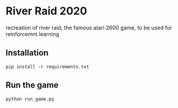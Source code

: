 # River Raid 2020
recreation of river raid, the famous atari 2600 game, to be used for reinforcemnt learning 

## Installation
```
pip install -r requirements.txt 
```

## Run the game
```
python run_game.py
```